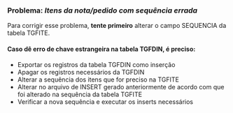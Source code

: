 ### Problema: <i>Itens da nota/pedido com sequência errada</i>

Para corrigir esse problema, <b>tente primeiro</b> alterar o campo SEQUENCIA da tabela TGFITE.

#### Caso dê erro de chave estrangeira na tabela TGFDIN, é preciso:
 - Exportar os registros da tabela TGFDIN como inserção
 - Apagar os registros necessários da TGFDIN
 - Alterar a sequência dos itens que for preciso na TGFITE
 - Alterar no arquivo de INSERT gerado anteriormente de acordo com que foi alterado na sequência da tabela TGFITE
 - Verificar a nova sequência e executar os inserts necessários
